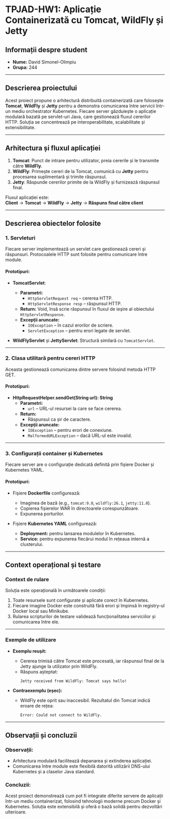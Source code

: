 # TPJAD-HW1: Aplicație Containerizată cu Tomcat, WildFly și Jetty

## Informații despre student
- **Nume:** David Simonel-Olimpiu
- **Grupa:** 244

---

## Descrierea proiectului

Acest proiect propune o arhitectură distribuită containerizată care folosește **Tomcat**, **WildFly** și **Jetty** pentru a demonstra comunicarea între servicii într-un mediu orchestrator Kubernetes. Fiecare server găzduiește o aplicație modulară bazată pe servlet-uri Java, care gestionează fluxul cererilor HTTP. Soluția se concentrează pe interoperabilitate, scalabilitate și extensibilitate.

---

## Arhitectura și fluxul aplicației

1. **Tomcat**: Punct de intrare pentru utilizator, preia cererile și le transmite către **WildFly**.
2. **WildFly**: Primește cereri de la Tomcat, comunică cu **Jetty** pentru procesarea suplimentară și trimite răspunsul.
3. **Jetty**: Răspunde cererilor primite de la WildFly și furnizează răspunsul final.

Fluxul aplicației este:  
**Client** → **Tomcat** → **WildFly** → **Jetty** → **Răspuns final către client**

---

## Descrierea obiectelor folosite

### 1. Servleturi
Fiecare server implementează un servlet care gestionează cereri și răspunsuri. Protocoalele HTTP sunt folosite pentru comunicare între module.

#### Prototipuri:
- **TomcatServlet**:
    - **Parametri:**
        - `HttpServletRequest req` – cererea HTTP.
        - `HttpServletResponse resp` – răspunsul HTTP.
    - **Return:** Void, însă scrie răspunsul în fluxul de ieșire al obiectului `HttpServletResponse`.
    - **Excepții aruncate:**
        - `IOException` – în cazul erorilor de scriere.
        - `ServletException` – pentru erori legate de servlet.

- **WildFlyServlet** și **JettyServlet**: Structură similară cu `TomcatServlet`.

---

### 2. Clasa utilitară pentru cereri HTTP
Aceasta gestionează comunicarea dintre servere folosind metoda HTTP GET.

#### Prototipuri:
- **HttpRequestHelper.sendGet(String url): String**
    - **Parametri:**
        - `url` – URL-ul resursei la care se face cererea.
    - **Return:**
        - Răspunsul ca șir de caractere.
    - **Excepții aruncate:**
        - `IOException` – pentru erori de conexiune.
        - `MalformedURLException` – dacă URL-ul este invalid.

---

### 3. Configurații container și Kubernetes
Fiecare server are o configurație dedicată definită prin fișiere Docker și Kubernetes YAML.

#### Prototipuri:
- Fișiere **Dockerfile** configurează:
    - Imaginea de bază (e.g., `tomcat:9.0`, `wildfly:26.1`, `jetty:11.0`).
    - Copierea fișierelor WAR în directoarele corespunzătoare.
    - Expunerea porturilor.

- Fișiere **Kubernetes YAML** configurează:
    - **Deployment:** pentru lansarea modulelor în Kubernetes.
    - **Service:** pentru expunerea fiecărui modul în rețeaua internă a clusterului.

---

## Context operațional și testare

### Context de rulare
Soluția este operațională în următoarele condiții:
1. Toate resursele sunt configurate și aplicate corect în Kubernetes.
2. Fiecare imagine Docker este construită fără erori și împinsă în registry-ul Docker local sau Minikube.
3. Rularea scripturilor de testare validează funcționalitatea serviciilor și comunicarea între ele.

---

### Exemple de utilizare
- **Exemplu reușit:**
    - Cererea trimisă către Tomcat este procesată, iar răspunsul final de la Jetty ajunge la utilizator prin WildFly.
    - Răspuns așteptat:
      ```
      Jetty received from WildFly: Tomcat says hello!
      ```

- **Contraexemplu (eșec):**
    - WildFly este oprit sau inaccesibil. Rezultatul din Tomcat indică eroare de rețea:
      ```
      Error: Could not connect to WildFly.
      ```

---

## Observații și concluzii

### Observații:
- Arhitectura modulară facilitează depanarea și extinderea aplicației.
- Comunicarea între module este flexibilă datorită utilizării DNS-ului Kubernetes și a claselor Java standard.

### Concluzii:
Acest proiect demonstrează cum pot fi integrate diferite servere de aplicații într-un mediu containerizat, folosind tehnologii moderne precum Docker și Kubernetes. Soluția este extensibilă și oferă o bază solidă pentru dezvoltări ulterioare.